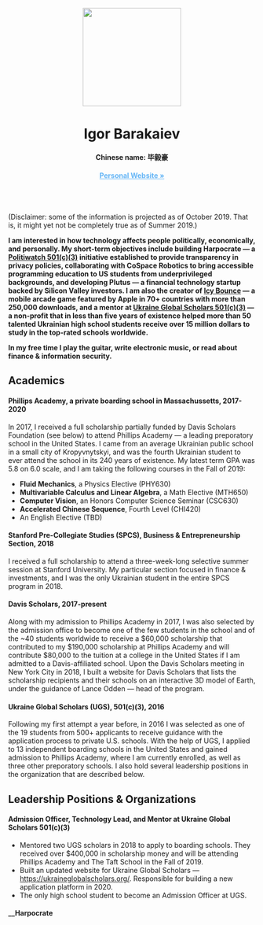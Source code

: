 <p align="center">
  <img src="https://ibarakaiev.shpp.me/pics/portfolio_avatar.png" width=200>
  <h1 align="center">Igor Barakaiev</a></h1>
  <h4 align="center">Chinese name: 毕毅豪</h4>
  <h4 align="center"><a href="https://igor.fyi/" style="color: #64b5f6">Personal Website »</a></h4>
</p>
<br>
<br>

(Disclaimer: some of the information is projected as of October 2019. That is, it might yet not be completely true as of Summer 2019.)

**I am interested in how technology affects people politically, economically, and personally. My short-term objectives include building Harpocrate — a [Politiwatch 501(c)(3)](https://politiwatch.org/) initiative established to provide transparency in privacy policies, collaborating with CoSpace Robotics to bring accessible programming education to US students from underprivileged backgrounds, and developing Plutus — a financial technology startup backed by Silicon Valley investors. I am also the creator of [Icy Bounce](https://icybounce.com) — a mobile arcade game featured by Apple in 70+ countries with more than 250,000 downloads, and a mentor at [Ukraine Global Scholars 501(c)(3)](https://ukraineglobalscholars.org) — a non-profit that in less than five years of existence helped more than 50 talented Ukrainian high school students receive over 15 million dollars to study in the top-rated schools worldwide.**

**In my free time I play the guitar, write electronic music, or read about finance & information security.**

## Academics
#### Phillips Academy, a private boarding school in Massachussetts, 2017-2020
In 2017, I received a full scholarship partially funded by Davis Scholars Foundation (see below) to attend Phillips Academy — a leading preporatory school in the United States. I came from an average Ukrainian public school in a small city of Kropyvnytskyi, and was the fourth Ukrainian student to ever attend the school in its 240 years of existence. My latest term GPA was 5.8 on 6.0 scale, and I am taking the following courses in the Fall of 2019:
- **Fluid Mechanics**, a Physics Elective (PHY630)
- **Multivariable Calculus and Linear Algebra**, a Math Elective (MTH650)
- **Computer Vision**, an Honors Computer Science Seminar (CSC630)
- **Accelerated Chinese Sequence**, Fourth Level (CHI420)
- An English Elective (TBD)

#### Stanford Pre-Collegiate Studies (SPCS), Business & Entrepreneurship Section, 2018 
I received a full scholarship to attend a three-week-long selective summer session at Stanford University. My particular section focused in finance & investments, and I was the only Ukrainian student in the entire SPCS program in 2018.

#### Davis Scholars, 2017-present
Along with my admission to Phillips Academy in 2017, I was also selected by the admission office to become one of the few students in the school and of the ~40 students worldwide to receive a $60,000 scholarship that contributed to my $190,000 scholarship at Phillips Academy and will contribute $80,000 to the tuition at a college in the United States if I am admitted to a Davis-affiliated school. Upon the Davis Scholars meeting in New York City in 2018, I built a website for Davis Scholars that lists the scholarship recipients and their schools on an interactive 3D model of Earth, under the guidance of Lance Odden — head of the program.

#### Ukraine Global Scholars (UGS), 501(c)(3), 2016
Following my first attempt a year before, in 2016 I was selected as one of the 19 students from 500+ applicants to receive guidance with the application process to private U.S. schools. With the help of UGS, I applied to 13 independent boarding schools in the United States and gained admission to Phillips Academy, where I am currently enrolled, as well as three other preporatory schools. I also hold several leadership positions in the organization that are described below.

## Leadership Positions & Organizations
#### Admission Officer, Technology Lead, and Mentor at Ukraine Global Scholars 501(c)(3)
- Mentored two UGS scholars in 2018 to apply to boarding schools. They received over $400,000 in scholarship money and will be attending Phillips Academy and The Taft School in the Fall of 2019. 
- Built an updated website for Ukraine Global Scholars — https://ukraineglobalscholars.org/. Responsible for building a new application platform in 2020.
- The only high school student to become an Admission Officer at UGS.

#### __Harpocrate